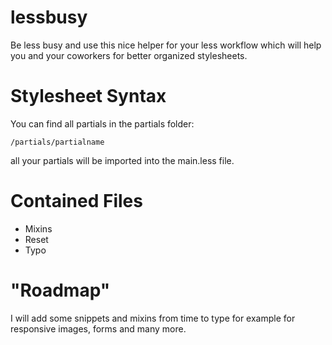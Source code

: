 lessbusy
========

Be less busy and use this nice helper for your less workflow which will help you and your coworkers for better organized stylesheets.

Stylesheet Syntax
========

You can find all partials in the partials folder:

`/partials/partialname`

all your partials will be imported into the main.less file.

Contained Files
========

* Mixins
* Reset
* Typo

"Roadmap"
========

I will add some snippets and mixins from time to type for example for responsive images, forms and many more.
